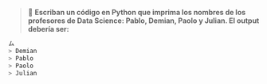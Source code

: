 > :memo: **Escriban un código en Python que imprima los nombres de los profesores de Data Science: Pablo, Demian, Paolo y Julian. El output debería ser:**<br>

``` python
ム
> Demian
> Pablo
> Paolo
> Julian 
```

